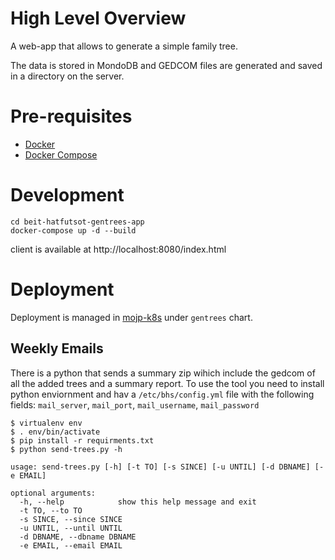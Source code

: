 High Level Overview
===================

A web-app that allows to generate a simple family tree.

The data is stored in MondoDB and GEDCOM files are generated and saved in a directory on the server.

Pre-requisites
==============
+ [Docker](https://docs.docker.com/install/)
+ [Docker Compose](https://docs.docker.com/compose/install/)


Development
===========

```
cd beit-hatfutsot-gentrees-app
docker-compose up -d --build
```

client is available at http://localhost:8080/index.html


Deployment
==========

Deployment is managed in [mojp-k8s](https://github.com/beit-hatfutsot/mojp-k8s) under `gentrees` chart.


Weekly Emails
-------------

There is a python that sends a summary zip wihich include the gedcom of all the
added trees and a summary report.  To use the tool you need to install python
enviornment and hav a `/etc/bhs/config.yml` file with the following fields: 
`mail_server`, `mail_port`, `mail_username`, `mail_password`


    $ virtualenv env
    $ . env/bin/activate
    $ pip install -r requirments.txt
    $ python send-trees.py -h

    usage: send-trees.py [-h] [-t TO] [-s SINCE] [-u UNTIL] [-d DBNAME] [-e EMAIL]

    optional arguments:
      -h, --help            show this help message and exit
      -t TO, --to TO
      -s SINCE, --since SINCE
      -u UNTIL, --until UNTIL
      -d DBNAME, --dbname DBNAME
      -e EMAIL, --email EMAIL
